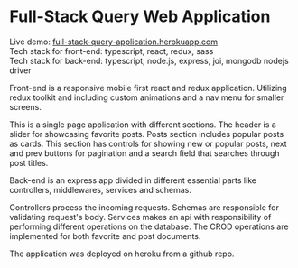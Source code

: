 # Full-Stack Query Web Application

Live demo: [full-stack-query-application.herokuapp.com](https://full-stack-query-application.herokuapp.com/)<br>
Tech stack for front-end: typescript, react, redux, sass<br>
Tech stack for back-end: typescript, node.js, express, joi, mongodb nodejs driver

Front-end is a responsive mobile first react and redux application. Utilizing redux toolkit and including custom animations and a nav menu for smaller screens.

This is a single page application with different sections. The header is a slider for showcasing favorite posts. Posts section includes popular posts as cards. This section has controls for showing new or popular posts, next and prev buttons for pagination and a search field that searches through post titles.

Back-end is an express app divided in different essential parts like controllers, middlewares, services and schemas.

Controllers process the incoming requests. Schemas are responsible for validating request's body. Services makes an api with responsibility of performing different operations on the database. The CROD operations are implemented for both favorite and post documents.

The application was deployed on heroku from a github repo.
